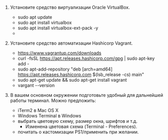 1. Установите средство виртуализации Oracle VirtualBox.
   * sudo apt update
   * sudo apt install virtualbox
   * sudo apt install virtualbox-ext-pack -y
   * 
2. Установите средство автоматизации Hashicorp Vagrant.
   * https://www.vagrantup.com/downloads
   * curl -fsSL https://apt.releases.hashicorp.com/gpg | sudo apt-key add -
   * sudo apt-add-repository "deb [arch=amd64] https://apt.releases.hashicorp.com $(lsb_release -cs) main"
   * sudo apt-get update && sudo apt-get install vagrant
   * vargant --version

3. В вашем основном окружении подготовьте удобный для дальнейшей работы терминал. Можно предложить:
   * iTerm2 в Mac OS X
   * Windows Terminal в Windows
   * выбрать цветовую схему, размер окна, шрифтов и т.д.
     * Изменена цветовая схема (Terminal - Preferences). 
   * почитать о кастомизации PS1/применить при желании.
   

